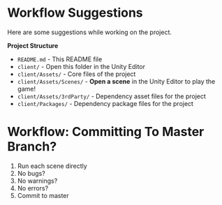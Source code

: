 # Workflow Suggestions

Here are some suggestions while working on the project.

**Project Structure**
* `README.md` - This README file
* `client/` - Open this folder in the Unity Editor
* `client/Assets/` - Core files of the project
* `client/Assets/Scenes/` - **Open a scene** in the Unity Editor to play the game!
* `client/Assets/3rdParty/` - Dependency asset files for the project
* `client/Packages/` - Dependency package files for the project

# Workflow: Committing To Master Branch?
 1. Run each scene directly
 1. No bugs?
 1. No warnings?
 1. No errors?
 1. Commit to master
